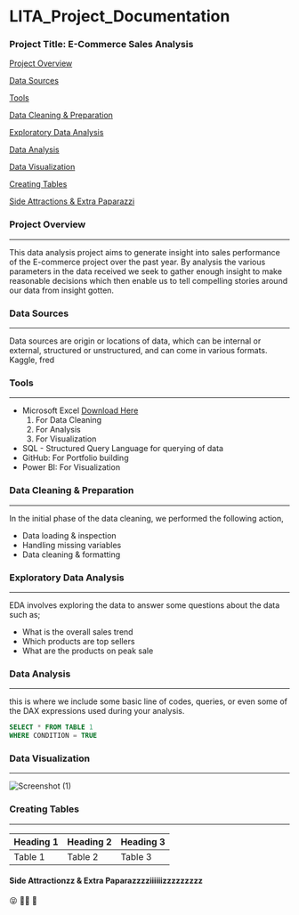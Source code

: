 # LITA_Project_Documentation

### Project Title: E-Commerce Sales Analysis

[Project Overview](#project-overview)

[Data Sources](#data-sources)

[Tools](#tools)

[Data Cleaning & Preparation](#data-cleaning-&-preparation)

[Exploratory Data Analysis](#exploratory-data-analysis)

[Data Analysis](#data-analysis)

[Data Visualization](#data-visualization)

[Creating Tables](#creating-tables)

[Side Attractions & Extra Paparazzi](side-attractions-&-extra-paparazi)

### Project Overview
---
This data analysis project aims to generate insight into  sales performance of the E-commerce project over the past year. By analysis the various parameters in the data received we seek to gather enough insight to make reasonable decisions which then enable us to tell compelling stories around our data from insight gotten.

### Data Sources
---
Data sources are origin or locations of data, which can be internal or external, structured or unstructured, and can come in various formats. Kaggle, fred

### Tools
---
- Microsoft Excel [Download Here](https://microsoft-excel.en.softonic.com/)
   1. For Data Cleaning
   2. For  Analysis
   3. For Visualization
- SQL - Structured Query Language for querying of data
- GitHub: For Portfolio building
- Power BI: For Visualization

### Data Cleaning & Preparation
---
In the initial phase of the data cleaning, we performed the following action,
- Data loading & inspection
- Handling missing variables
- Data cleaning & formatting
  
### Exploratory Data Analysis
---
EDA involves exploring the data to answer some questions about the data such as;
- What is the overall sales trend
- Which products are top sellers
- What are the products on peak sale

### Data Analysis
---
this is where we include some basic line of codes, queries, or even some of the DAX expressions used during your analysis.
  ```SQL
  SELECT * FROM TABLE 1
  WHERE CONDITION = TRUE
```

### Data Visualization
---
![Screenshot (1)](https://github.com/user-attachments/assets/6124a197-8d2f-46ff-997c-6d9d33f85602)

### Creating Tables
---

|Heading 1|Heading 2|Heading 3|
|---------|---------|---------|
|Table 1|Table 2|Table 3|

#### Side Attractionzz & Extra Paparazzzziiiiiizzzzzzzzz 

😝 👩‍💻 🥵




